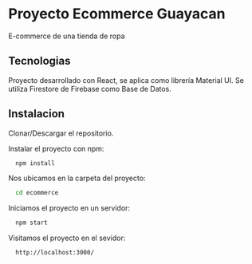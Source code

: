# Proyecto Ecommerce Guayacan

E-commerce de una tienda de ropa

## Tecnologias

Proyecto desarrollado con React, se aplica como librería Material UI.
Se utiliza Firestore de Firebase como Base de Datos.

## Instalacion

Clonar/Descargar el repositorio.

Instalar el proyecto con npm:
```bash
  npm install
```

Nos ubicamos en la carpeta del proyecto:
```bash
  cd ecommerce
```

Iniciamos el proyecto en un servidor:
```bash
  npm start
```
Visitamos el proyecto en el sevidor: 
```bash
  http://localhost:3000/
```
